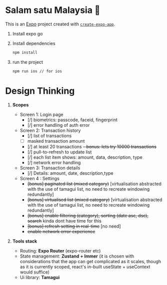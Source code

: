 # Salam satu Malaysia 👋

This is an [Expo](https://expo.dev) project created with [`create-expo-app`](https://www.npmjs.com/package/create-expo-app).

1. Install expo go
2. Install dependencies

   ```bash
   npm install
   ```

3. run the project

   ```
   npm run ios // for ios
   ```

# Design Thinking

1. **Scopes**

   - Screen 1: Login page
     - [/] biometrics: passcode, faceid, fingerprint
     - [/] error handling of auth error
   - Screen 2: Transaction history
     - [/] list of transactions
     - [ ] masked transaction amount
     - [/]  at least 20 transactions
     ~~- bonus: lets try 10000 transactions~~ 
     - [/] pull-to-refresh to update list
     - [/] each list item shows: amount, data, description, type
     - [/] network error handling
   - Screen 3: Transaction details
     - [/] Details: amount, date, description,type
   - Screen 4 : Settings
     - ~~[bonus] paginated list (mixed category)~~ [virtualisation abstracted with the use of tamagui list, no need to recreate windowing redundantly]
     - ~~[bonus] virtualised list (mixed category)~~ [virtualisation abstracted with the use of tamagui list, no need to recreate windowing redundantly]
     - ~~[bonus] enable filtering (category), sorting (date asc, dsc), search~~ kinda dont have time for this
     - ~~[bonus] refresh setting in real-time~~ [no need]
     - ~~enable network error experience~~

2. **Tools stack**

   - Routing: **Expo Router** (expo-router etc)
   - State management: **Zustand + Immer** (it is chosen with considerations that the app can get complicated as it scales, though as it is currently scoped, react's in-built useState + useContext would suffice)
   - Ui library: **Tamagui**
